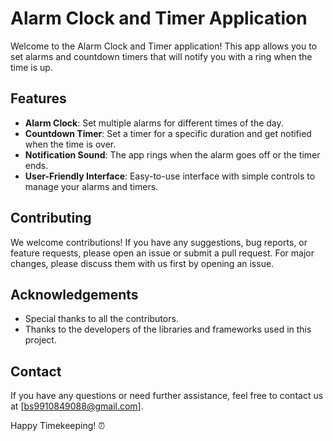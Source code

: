 # Alarm Clock and Timer Application

Welcome to the Alarm Clock and Timer application! This app allows you to set alarms and countdown timers that will notify you with a ring when the time is up.

## Features

- **Alarm Clock**: Set multiple alarms for different times of the day.
- **Countdown Timer**: Set a timer for a specific duration and get notified when the time is over.
- **Notification Sound**: The app rings when the alarm goes off or the timer ends.
- **User-Friendly Interface**: Easy-to-use interface with simple controls to manage your alarms and timers.

## Contributing

We welcome contributions! If you have any suggestions, bug reports, or feature requests, please open an issue or submit a pull request. For major changes, please discuss them with us first by opening an issue.
 
## Acknowledgements

- Special thanks to all the contributors.
- Thanks to the developers of the libraries and frameworks used in this project.

## Contact

If you have any questions or need further assistance, feel free to contact us at [bs9910849088@gmail.com].

Happy Timekeeping! ⏰
